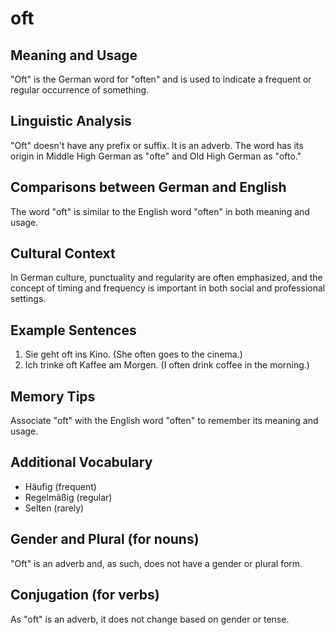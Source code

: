 # oft
## Meaning and Usage
"Oft" is the German word for "often" and is used to indicate a frequent or regular occurrence of something.

## Linguistic Analysis
"Oft" doesn't have any prefix or suffix. It is an adverb. The word has its origin in Middle High German as "ofte" and Old High German as "ofto."

## Comparisons between German and English
The word "oft" is similar to the English word "often" in both meaning and usage.

## Cultural Context
In German culture, punctuality and regularity are often emphasized, and the concept of timing and frequency is important in both social and professional settings.

## Example Sentences
1. Sie geht oft ins Kino. (She often goes to the cinema.)
2. Ich trinke oft Kaffee am Morgen. (I often drink coffee in the morning.)

## Memory Tips
Associate "oft" with the English word "often" to remember its meaning and usage.

## Additional Vocabulary
- Häufig (frequent)
- Regelmäßig (regular)
- Selten (rarely)

## Gender and Plural (for nouns)
"Oft" is an adverb and, as such, does not have a gender or plural form.

## Conjugation (for verbs)
As "oft" is an adverb, it does not change based on gender or tense.